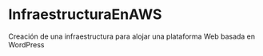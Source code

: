 # InfraestructuraEnAWS
Creación de una infraestructura para alojar una plataforma Web basada en WordPress
